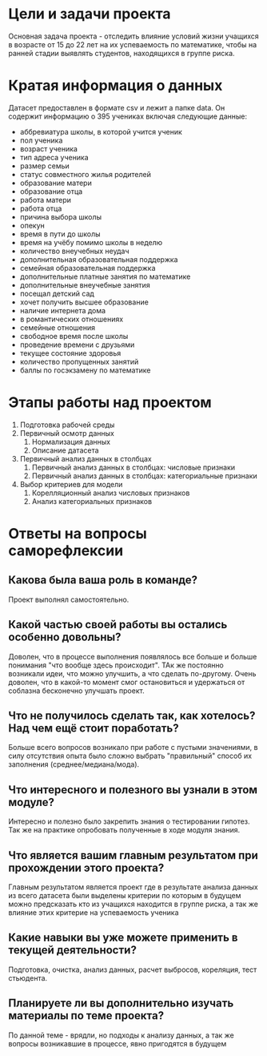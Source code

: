 # Цели и задачи проекта
Основная задача проекта - отследить влияние условий жизни учащихся в возрасте от 15 до 22 лет на их успеваемость по математике, чтобы на ранней стадии выявлять студентов, находящихся в группе риска.

# Кратая информация о данных
Датасет предоставлен в формате csv и лежит а папке data.
Он содержит информацию о 395 учениках включая следующие данные:
* аббревиатура школы, в которой учится ученик
* пол ученика
* возраст ученика
* тип адреса ученика
* размер семьи
* статус совместного жилья родителей
* образование матери
* образование отца
* работа матери
* работа отца
* причина выбора школы
* опекун
* время в пути до школы
* время на учёбу помимо школы в неделю
* количество внеучебных неудач
* дополнительная образовательная поддержка
* семейная образовательная поддержка
* дополнительные платные занятия по математике
* дополнительные внеучебные занятия
* посещал детский сад
* хочет получить высшее образование
* наличие интернета дома
* в романтических отношениях
* семейные отношения
* свободное время после школы
* проведение времени с друзьями
* текущее состояние здоровья
* количество пропущенных занятий
* баллы по госэкзамену по математике

# Этапы работы над проектом

1. Подготовка рабочей среды
2. Первичный осмотр данных
   1. Нормализация данных
   2. Описание датасета
3. Первичный анализ данных в столбцах
   1. Первичный анализ данных в столбцах: числовые признаки
   2. Первичный анализ данных в столбцах: категориальные признаки
4. Выбор критериев для модели
   1. Корелляционный анализ числовых признаков
   2. Анализ категориальных признаков

# Ответы на вопросы саморефлексии
    
## Какова была ваша роль в команде?
Проект выполнял самостоятельно.

## Какой частью своей работы вы остались особенно довольны?
Доволен, что в процессе выполнения появлялось все больше и больше понимания "что вообще здесь происходит".
ТАк же постоянно возникали идеи, что можно улучшить, а что сделать по-другому. Очень доволен, что в какой-то момент смог остановиться и удержаться от соблазна бесконечно улучшать проект.

## Что не получилось сделать так, как хотелось? Над чем ещё стоит поработать?
Больше всего вопросов возникало при работе с пустыми значениями, в силу отсутствия опыта было сложно выбрать "правильный" способ их заполнения (среднее/медиана/мода).

## Что интересного и полезного вы узнали в этом модуле?
Интересно и полезно было закрепить знания о тестировании гипотез. Так же на практике опробовать полученные в ходе модуля знания.

## Что является вашим главным результатом при прохождении этого проекта?
Главным результатом является проект где в результате анализа данных из всего датасета были выделены критерии по которым в будущем можно предсказать кто из учащихся находится в группе риска, 
а так же влияние этих критерие на успеваемость ученика

## Какие навыки вы уже можете применить в текущей деятельности?
Подготовка, очистка, анализ данных, расчет выбросов, кореляция, тест стьюдента.

## Планируете ли вы дополнительно изучать материалы по теме проекта?
По данной теме - врядли, но подходы к анализу данных, а так же вопросы возникавшие в процессе, явно пригодятся в будущем